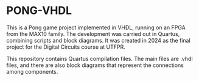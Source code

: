 # PONG-VHDL
This is a Pong game project implemented in VHDL, running on an FPGA from the MAX10 family. The development was carried out in Quartus, combining scripts and block diagrams. It was created in 2024 as the final project for the Digital Circuits course at UTFPR.

This repository contains Quartus compilation files. The main files are .vhdl files, and there are also block diagrams that represent the connections among components.
